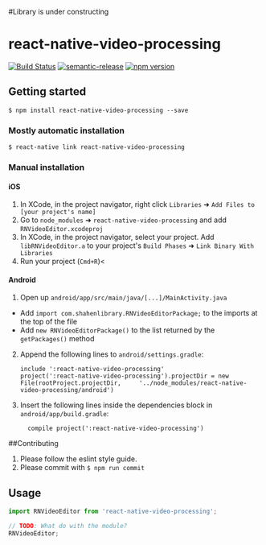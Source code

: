 #Library is under constructing

# react-native-video-processing

[![Build Status](https://travis-ci.org/shahen94/react-native-video-processing.svg?branch=master)](https://travis-ci.org/shahen94/react-native-video-processing) [![semantic-release](https://img.shields.io/badge/%20%20%F0%9F%93%A6%F0%9F%9A%80-semantic--release-e10079.svg?style=plastic)](https://github.com/semantic-release/semantic-release) [![npm version](https://badge.fury.io/js/react-native-video-processing.svg)](https://badge.fury.io/js/react-native-video-processing)


## Getting started

`$ npm install react-native-video-processing --save`

### Mostly automatic installation

`$ react-native link react-native-video-processing`

### Manual installation


#### iOS

1. In XCode, in the project navigator, right click `Libraries` ➜ `Add Files to [your project's name]`
2. Go to `node_modules` ➜ `react-native-video-processing` and add `RNVideoEditor.xcodeproj`
3. In XCode, in the project navigator, select your project. Add `libRNVideoEditor.a` to your project's `Build Phases` ➜ `Link Binary With Libraries`
4. Run your project (`Cmd+R`)<

#### Android

1. Open up `android/app/src/main/java/[...]/MainActivity.java`
  - Add `import com.shahenlibrary.RNVideoEditorPackage;` to the imports at the top of the file
  - Add `new RNVideoEditorPackage()` to the list returned by the `getPackages()` method
2. Append the following lines to `android/settings.gradle`:
  	```
  	include ':react-native-video-processing'
  	project(':react-native-video-processing').projectDir = new File(rootProject.projectDir, 	'../node_modules/react-native-video-processing/android')
  	```
3. Insert the following lines inside the dependencies block in `android/app/build.gradle`:
  	```
      compile project(':react-native-video-processing')
  	```

##Contributing

1. Please follow the eslint style guide.
2. Please commit with `$ npm run commit`

## Usage
```javascript
import RNVideoEditor from 'react-native-video-processing';

// TODO: What do with the module?
RNVideoEditor;
```
